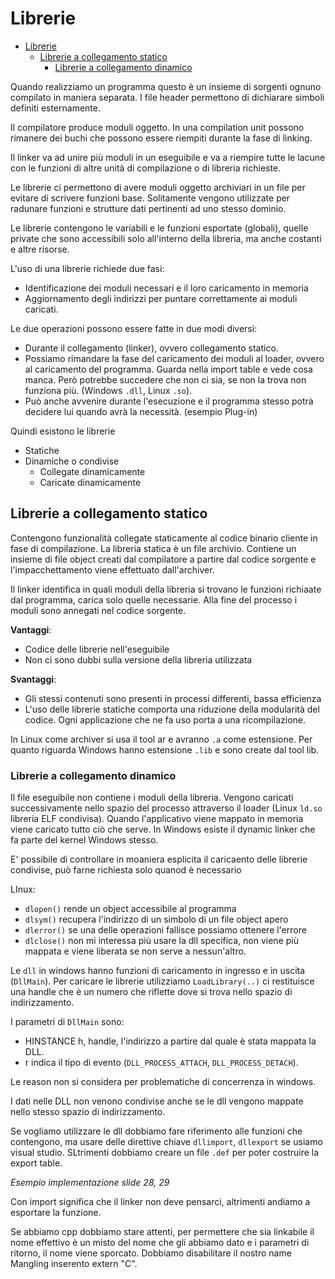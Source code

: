 # Librerie

- [Librerie](#Librerie)
  - [Librerie a collegamento statico](#Librerie-a-collegamento-statico)
    - [Librerie a collegamento dinamico](#Librerie-a-collegamento-dinamico)

Quando realizziamo un programma questo è un insieme di sorgenti ognuno compilato in maniera separata. I file header permettono di dichiarare simboli definiti esternamente.

Il compilatore produce moduli oggetto. In una compilation unit possono rimanere dei buchi che possono essere riempiti durante la fase di linking.

Il linker va ad unire più moduli in un eseguibile e va a riempire tutte le lacune con le funzioni di altre unità di compilazione o di libreria richieste.

Le librerie ci permettono di avere moduli oggetto archiviari in un file per evitare di scrivere funzioni base. Solitamente vengono utilizzate per radunare funzioni e strutture dati pertinenti ad uno stesso dominio.

Le librerie contengono le variabili e le funzioni esportate (globali), quelle private che sono accessibili solo all'interno della libreria, ma anche costanti e altre risorse.

L'uso di una librerie richiede due fasi:

- Identificazione dei moduli necessari e il loro caricamento in memoria
- Aggiornamento degli indirizzi per puntare correttamente ai moduli caricati.

Le due operazioni possono essere fatte in due modi diversi:

- Durante il collegamento (linker), ovvero collegamento statico.
- Possiamo rimandare la fase del caricamento dei moduli al loader, ovvero al caricamento del programma. Guarda nella import table e vede cosa manca. Però potrebbe succedere che non ci sia, se non la trova non funziona più. (Windows `.dll`, Linux `.so`).
- Può anche avvenire durante l'esecuzione e il programma stesso potrà decidere lui quando avrà la necessità. (esempio Plug-in)

Quindi esistono le librerie
- Statiche
- Dinamiche o condivise
  - Collegate dinamicamente
  - Caricate dinamicamente

## Librerie a collegamento statico

Contengono funzionalità collegate staticamente al codice binario cliente in fase di compilazione. La libreria statica è un file archivio. Contiene un insieme di file object creati dal compilatore a partire dal codice sorgente e l'impacchettamento viene effettuato dall'archiver.

Il linker identifica in quali moduli della libreria si trovano le funzioni richiaate dal programma, carica solo quelle necessarie. Alla fine del processo i moduli sono annegati nel codice sorgente.

**Vantaggi**:

- Codice delle librerie nell'eseguibile
- Non ci sono dubbi sulla versione della libreria utilizzata

**Svantaggi**:

- Gli stessi contenuti sono presenti in processi differenti, bassa efficienza
- L'uso delle librerie statiche comporta una riduzione della modularità del codice. Ogni applicazione che ne fa uso porta a una ricompilazione.

In Linux come archiver si usa il tool ar e avranno `.a` come estensione. Per quanto riguarda Windows hanno estensione `.lib` e sono create dal tool lib.

### Librerie a collegamento dinamico

Il file eseguibile non contiene i moduli della libreria. Vengono caricati successivamente nello spazio del processo attraverso il loader (Linux `ld.so` libreria ELF condivisa). Quando l'applicativo viene mappato in memoria viene caricato tutto ciò che serve. In Windows esiste il dynamic linker che fa parte del kernel Windows stesso.

E' possibile di controllare in moaniera esplicita il caricaento delle librerie condivise, può farne richiesta solo quanod è necessario

LInux:
- `dlopen()` rende un object accessibile al programma
- `dlsym()` recupera l'indirizzo di un simbolo di un file object apero
- `dlerror()` se una delle operazioni fallisce possiamo ottenere l'errore
- `dlclose()` non mi interessa più usare la dll specifica, non viene più mappata e viene liberata se non serve a nessun'altro.

Le `dll` in windows hanno funzioni di caricamento in ingresso e in uscita (`DllMain`). Per caricare le librerie utilizziamo `LoadLibrary(..)` ci restituisce una handle che è un numero che riflette dove si trova nello spazio di indirizzamento.

I parametri di `DllMain` sono:

- HINSTANCE h, handle, l'indirizzo a partire dal quale è stata mappata la DLL.
- r indica il tipo di evento (`DLL_PROCESS_ATTACH`, `DLL_PROCESS_DETACH`).

Le reason non si considera per problematiche di concerrenza in windows.

I dati nelle DLL non venono condivise anche se le dll vengono mappate nello stesso spazio di indirizzamento.

Se vogliamo utilizzare le dll dobbiamo fare riferimento alle funzioni che contengono, ma usare delle direttive chiave `dllimport`, `dllexport` se usiamo visual studio.
SLtrimenti dobbiamo creare un file `.def` per poter costruire la export table.

*Esempio implementazione slide 28, 29*

Con import significa che il linker non deve pensarci, altrimenti andiamo a esportare la funzione.

Se abbiamo cpp dobbiamo stare attenti, per permettere che sia linkabile il nome effettivo è un misto del nome che gli abbiamo dato e i parametri di ritorno, il nome viene sporcato. Dobbiamo disabilitare il nostro name Mangling inserento extern "C".